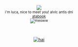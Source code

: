 <p align="center">

<p align="center"

<br><sup><img src="https://komarev.com/ghpvc/?username=alvaiuca&color=7a91a3">
<br> i'm luca, nice to meet you! alvlc antis dni
<br> [atabook](https://lucabalsa.atabook.org) 
<br> ![meoww](https://github.com/user-attachments/assets/4b4f7dd5-d932-46b7-b3c9-0e4c0abbcc7f)


<br>

<p align="center"

<a href="https://www.last.fm/user/valfen"><img src="https://lastfm-recently-played.vercel.app/api?user=valfen&footer_style=compact_stats&count=1&width=500&loved=true&header_style=none&bg_color=000000" alt="hai"></a>


